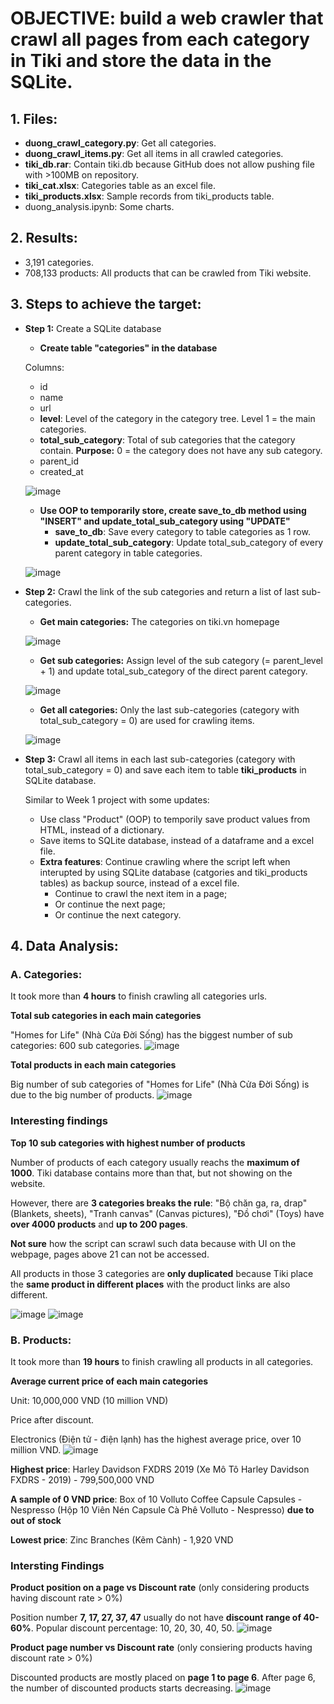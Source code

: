 # OBJECTIVE: build a web crawler that crawl all pages from each category in Tiki and store the data in the SQLite.

## 1. Files:
- **duong_crawl_category.py**: Get all categories.
- **duong_crawl_items.py**: Get all items in all crawled categories.
- **tiki_db.rar**: Contain tiki.db because GitHub does not allow pushing file with >100MB on repository.
- **tiki_cat.xlsx**: Categories table as an excel file.
- **tiki_products.xlsx**: Sample records from tiki_products table.
- duong_analysis.ipynb: Some charts.

## 2. Results:
- 3,191 categories.
- 708,133 products: All products that can be crawled from Tiki website.

## 3. Steps to achieve the target:

* **Step 1:** Create a SQLite database 
    - **Create table "categories" in the database**
    
    Columns:
    - id
    - name
    - url
    - **level**: Level of the category in the category tree. Level 1 = the main categories. 
    - **total_sub_category**: Total of sub categories that the category contain. **Purpose:** 0 = the category does not have any sub category.
    - parent_id
    - created_at
    
    ![image](https://user-images.githubusercontent.com/71629218/95008136-48442b00-0641-11eb-8b29-53b4a0ddb9e9.png)

    - **Use OOP to temporarily store, create save_to_db method using "INSERT" and update_total_sub_category using "UPDATE"**
        - **save_to_db**: Save every category to table categories as 1 row.
        - **update_total_sub_category**: Update total_sub_category of every parent category in table categories.
    
    ![image](https://user-images.githubusercontent.com/71629218/95008161-79246000-0641-11eb-925a-76c28361276b.png)

* **Step 2:** Crawl the link of the sub categories and return a list of last sub-categories.
    - **Get main categories:** The categories on tiki.vn homepage
    
    ![image](https://user-images.githubusercontent.com/71629218/95008206-fd76e300-0641-11eb-9eae-61fab8263cd8.png)

    - **Get sub categories:** Assign level of the sub category (= parent_level + 1) and update total_sub_category of the direct parent category.
    
    ![image](https://user-images.githubusercontent.com/71629218/95008228-25664680-0642-11eb-936d-32c2af0a68ad.png)
        
    - **Get all categories:** Only the last sub-categories (category with total_sub_category = 0) are used for crawling items.
    
    ![image](https://user-images.githubusercontent.com/71629218/95008235-4038bb00-0642-11eb-9c22-530efd3d32a2.png)

* **Step 3:** Crawl all items in each last sub-categories (category with total_sub_category = 0) and save each item to table **tiki_products** in SQLite database.

    Similar to Week 1 project with some updates:
    - Use class "Product" (OOP) to temporily save product values from HTML, instead of a dictionary.
    - Save items to SQLite database, instead of a dataframe and a excel file.
    - **Extra features**: Continue crawling where the script left when interupted by using SQLite database (catgories and tiki_products tables) as backup source, instead of a excel file.
        - Continue to crawl the next item in a page;
        - Or continue the next page;
        - Or continue the next category.

## 4. Data Analysis:
### A. Categories:
It took more than **4 hours** to finish crawling all categories urls.

**Total sub categories in each main categories**

"Homes for Life" (Nhà Cửa Đời Sống) has the biggest number of sub categories: 600 sub categories.
![image](https://user-images.githubusercontent.com/71629218/95008402-db7e6000-0643-11eb-8164-b2cb97d5259c.png)

**Total products in each main categories**

Big number of sub categories of "Homes for Life" (Nhà Cửa Đời Sống) is due to the big number of products.
![image](https://user-images.githubusercontent.com/71629218/95012554-bef22000-0663-11eb-8a14-ac77b8be3795.png)

### Interesting findings
**Top 10 sub categories with highest number of products**

Number of products of each category usually reachs the **maximum of 1000**. Tiki database contains more than that, but not showing on the website.

However, there are **3 categories breaks the rule**: "Bộ chăn ga, ra, drap" (Blankets, sheets), "Tranh canvas" (Canvas pictures), "Đồ chơi" (Toys) have **over 4000 products** and **up to 200 pages**. 

**Not sure** how the script can scrawl such data because with UI on the webpage, pages above 21 can not be accessed. 

All products in those 3 categories are **only duplicated** because Tiki place the **same product in different places** with the product links are also different.

![image](https://user-images.githubusercontent.com/71629218/95008927-0a96d080-0648-11eb-8f03-e4edaede13a6.png) ![image](https://user-images.githubusercontent.com/71629218/95009341-847c8900-064b-11eb-8c60-77734cb2fb3a.png)

### B. Products:
It took more than **19 hours**  to finish crawling all products in all categories.

**Average current price of each main categories**

Unit: 10,000,000 VND (10 million VND)

Price after discount.

Electronics (Điện tử - điện lạnh) has the highest average price, over 10 million VND.
![image](https://user-images.githubusercontent.com/71629218/95033177-72502880-06e7-11eb-8ac2-1f204e5a99eb.png)

**Highest price**: Harley Davidson FXDRS 2019 (Xe Mô Tô Harley Davidson FXDRS - 2019) - 799,500,000 VND

**A sample of 0 VND price**: Box of 10 Volluto Coffee Capsule Capsules - Nespresso (Hộp 10 Viên Nén Capsule Cà Phê Volluto - Nespresso) **due to out of stock**

**Lowest price**: Zinc Branches (Kẽm Cành) - 1,920 VND

### Intersting Findings
**Product position on a page vs Discount rate** (only considering products having discount rate > 0%)

Position number **7, 17, 27, 37, 47** usually do not have **discount range of 40-60%**. Popular discount percentage: 10, 20, 30, 40, 50.
![image](https://user-images.githubusercontent.com/71629218/95015867-a7be2d00-0679-11eb-80b4-23a3369acd80.png)

**Product page number vs Discount rate** (only consiering products having discount rate > 0%)

Discounted products are mostly placed on **page 1 to page 6**. After page 6, the number of discounted products starts decreasing.
![image](https://user-images.githubusercontent.com/71629218/95015923-f10e7c80-0679-11eb-8914-4a9eb2dcaeab.png)
